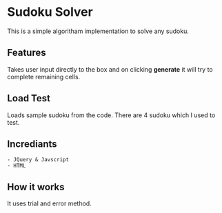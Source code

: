 # Sudoku Solver
This is a simple algoritham implementation to solve any sudoku.

## Features
Takes user input directly to the box and on clicking **generate** it will try to complete remaining cells.

## Load Test
Loads sample sudoku from the code. There are 4 sudoku which I used to test.

## Incrediants
    - JQuery & Javscript
    - HTML
    
## How it works
It uses trial and error method.

